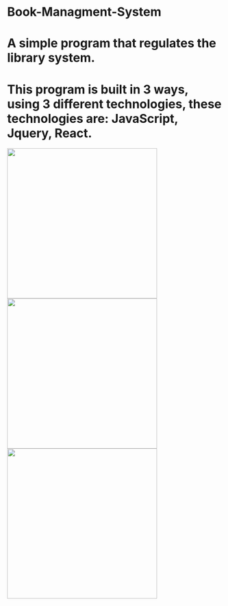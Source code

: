 # Book-Managment-System
# A simple program that regulates the library system.
# This program is built in 3 ways, using 3 different technologies, these technologies are: JavaScript, Jquery, React.

<img src="https://bairesdev.mo.cloudinary.net/blog/2023/08/What-Is-JavaScript-Used-For.jpg?tx=w_1920,q_auto" width="350px"> 
<img src="https://play-lh.googleusercontent.com/LpgnH_rHqhJzlJ-uWhfMj3w87cu6iWV5m1hr6eos1wmdlqRiF0RsNE1RBmgtsPvyyBI" width="350px">
<img src="https://cloudmatetechnologies.com/wp-content/uploads/2024/06/react.js.png" width="350px"> 

